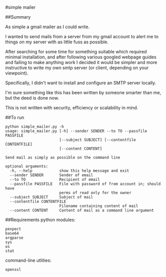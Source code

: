 #simple mailer

##Summary

As simple a gmail mailer as I could write.

I wanted to send mails from a server from my gmail account to alert me to things on my server with as little fuss as possible.

After searching for some time for something suitable which required minimal installation, and after following various googled webpage guides and failing to make anything work I decided it would be simpler and more instructive to write my own smtp server (or client, depending on your viewpoint).

Specifically, I didn't want to install and configure an SMTP server locally.

I'm sure something like this has been written by someone smarter than me, but the deed is done now.

This is not written with security, efficiency or scalability in mind.

##To run

    python simple_mailer.py -h
    usage: simple_mailer.py [-h] --sender SENDER --to TO --passfile PASSFILE
                            [--subject SUBJECT] [--contentfile CONTENTFILE]
                            [--content CONTENT]
    
    Send mail as simply as possible on the command line
    
    optional arguments:
      -h, --help            show this help message and exit
      --sender SENDER       Sender of email
      --to TO               Recipient of email
      --passfile PASSFILE   File with password of from account in; should have
                            perms of read only for the owner
      --subject SUBJECT     Subject of mail
      --contentfile CONTENTFILE
                            Filename containing content of mail
      --content CONTENT     Content of mail as a command line argument


##Requirements
python modules:

    pexpect
    base64
    argparse
    sys
    os
    stat

command-line utlities:

    openssl
